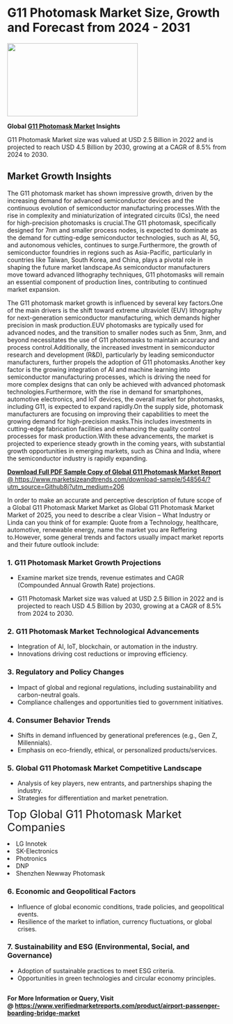 <H1>G11 Photomask Market Size, Growth and Forecast from 2024 - 2031</H1><img class="aligncenter size-medium wp-image-584254" src="https://thirdeyenews.in/wp-content/uploads/2024/09/Global-Market-Research-300x168.jpeg" alt="" width="300" height="168" /><p><strong>Global&nbsp;<a href="https://www.marketsizeandtrends.com/download-sample/548564/?utm_source=Github8j?utm_medium=206">G11 Photomask Market</a> Insights</strong></p><p>G11 Photomask Market size was valued at USD 2.5 Billion in 2022 and is projected to reach USD 4.5 Billion by 2030, growing at a CAGR of 8.5% from 2024 to 2030.</p><p><h2>Market Growth Insights</h2> <p>The G11 photomask market has shown impressive growth, driven by the increasing demand for advanced semiconductor devices and the continuous evolution of semiconductor manufacturing processes.With the rise in complexity and miniaturization of integrated circuits (ICs), the need for high-precision photomasks is crucial.The G11 photomask, specifically designed for 7nm and smaller process nodes, is expected to dominate as the demand for cutting-edge semiconductor technologies, such as AI, 5G, and autonomous vehicles, continues to surge.Furthermore, the growth of semiconductor foundries in regions such as Asia-Pacific, particularly in countries like Taiwan, South Korea, and China, plays a pivotal role in shaping the future market landscape.As semiconductor manufacturers move toward advanced lithography techniques, G11 photomasks will remain an essential component of production lines, contributing to continued market expansion.</p> <p><a href="#"></a></p> <p>The G11 photomask market growth is influenced by several key factors.One of the main drivers is the shift toward extreme ultraviolet (EUV) lithography for next-generation semiconductor manufacturing, which demands higher precision in mask production.EUV photomasks are typically used for advanced nodes, and the transition to smaller nodes such as 5nm, 3nm, and beyond necessitates the use of G11 photomasks to maintain accuracy and process control.Additionally, the increased investment in semiconductor research and development (R&D), particularly by leading semiconductor manufacturers, further propels the adoption of G11 photomasks.Another key factor is the growing integration of AI and machine learning into semiconductor manufacturing processes, which is driving the need for more complex designs that can only be achieved with advanced photomask technologies.Furthermore, with the rise in demand for smartphones, automotive electronics, and IoT devices, the overall market for photomasks, including G11, is expected to expand rapidly.On the supply side, photomask manufacturers are focusing on improving their capabilities to meet the growing demand for high-precision masks.This includes investments in cutting-edge fabrication facilities and enhancing the quality control processes for mask production.With these advancements, the market is projected to experience steady growth in the coming years, with substantial growth opportunities in emerging markets, such as China and India, where the semiconductor industry is rapidly expanding.</p> <p><a href="#"></p><p><span class=""><strong>Download Full PDF Sample Copy of Global G11 Photomask Market Report</strong> @ <a href="https://www.marketsizeandtrends.com/download-sample/548564/?utm_source=Github8j?utm_medium=206" target="_blank">https://www.marketsizeandtrends.com/download-sample/548564/?utm_source=Github8j?utm_medium=206</a></span></p><p>In order to make an accurate and perceptive description of future scope of a Global&nbsp;G11 Photomask Market Market as Global&nbsp;G11 Photomask Market Market of 2025, you need to describe a clear Vision &ndash; What Industry or Linda can you think of for example: Quote from a Technology, healthcare, automotive, renewable energy, name the market you are Reffering to.However, some general trends and factors usually impact market reports and their future outlook include:</p><h3>1.&nbsp;<strong>G11 Photomask Market Growth Projections</strong></h3><ul><li>Examine market size trends, revenue estimates and CAGR (Compounded Annual Growth Rate) projections.</li><li><p>G11 Photomask Market size was valued at USD 2.5 Billion in 2022 and is projected to reach USD 4.5 Billion by 2030, growing at a CAGR of 8.5% from 2024 to 2030.</p></li></ul><h3>2.&nbsp;<strong>G11 Photomask Market Technological Advancements</strong></h3><ul><li>Integration of AI, IoT, blockchain, or automation in the industry.</li><li>Innovations driving cost reductions or improving efficiency.</li></ul><h3>3.&nbsp;<strong>Regulatory and Policy Changes</strong></h3><ul><li>Impact of global and regional regulations, including sustainability and carbon-neutral goals.</li><li>Compliance challenges and opportunities tied to government initiatives.</li></ul><h3>4.&nbsp;<strong>Consumer Behavior Trends</strong></h3><ul><li>Shifts in demand influenced by generational preferences (e.g., Gen Z, Millennials).</li><li>Emphasis on eco-friendly, ethical, or personalized products/services.</li></ul><h3>5.&nbsp;<strong>Global G11 Photomask Market Competitive Landscape</strong></h3><ul><li>Analysis of key players, new entrants, and partnerships shaping the industry.</li><li>Strategies for differentiation and market penetration.</li></ul><p data-pm-slice="1 1 []"><span style="color: inherit; font-family: inherit; font-size: 25px;">Top Global G11 Photomask Market Companies</span></p><div class="" data-test-id=""><p><li>LG Innotek</li><li> SK-Electronics</li><li> Photronics</li><li> DNP</li><li> Shenzhen Newway Photomask</li></p></div><h3>6.&nbsp;<strong>Economic and Geopolitical Factors</strong></h3><ul><li>Influence of global economic conditions, trade policies, and geopolitical events.</li><li>Resilience of the market to inflation, currency fluctuations, or global crises.</li></ul><h3>7.&nbsp;<strong>Sustainability and ESG (Environmental, Social, and Governance)</strong></h3><ul><li>Adoption of sustainable practices to meet ESG criteria.</li><li>Opportunities in green technologies and circular economy principles.</li></ul><h2><strong style="font-size: 14px;">For More Information or Query, Visit @&nbsp;</strong><a style="background-color: #ffffff; font-size: 14px;" href="https://www.marketsizeandtrends.com/report/g11-photomask-market/" target="_blank">https://www.verifiedmarketreports.com/product/airport-passenger-boarding-bridge-market</a></h2>